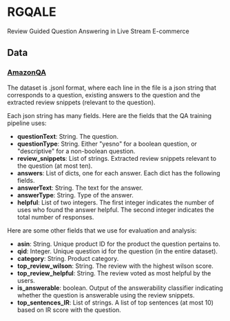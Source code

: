 # RGQALE
Review Guided Question Answering in Live Stream E-commerce 

## Data
### [AmazonQA](https://github.com/amazonqa/amazonqa)

The dataset is .jsonl format, where each line in the file is a json string that corresponds to a question, existing answers to the question and the extracted review snippets (relevant to the question).

Each json string has many fields. Here are the fields that the QA training pipeline uses:

- **questionText**: String. The question.
- **questionType**: String. Either "yesno" for a boolean question, or "descriptive" for a non-boolean question.
- **review_snippets**: List of strings. Extracted review snippets relevant to the question (at most ten).
- **answers**: List of dicts, one for each answer. Each dict has the following fields.
- **answerText**: String. The text for the answer.
- **answerType**: String. Type of the answer.
- **helpful**: List of two integers. The first integer indicates the number of uses who found the answer helpful. The second integer indicates the total number of responses.

Here are some other fields that we use for evaluation and analysis:

- **asin**: String. Unique product ID for the product the question pertains to.
- **qid**: Integer. Unique question id for the question (in the entire dataset).
- **category**: String. Product category.
- **top_review_wilson**: String. The review with the highest wilson score.
- **top_review_helpful**: String. The review voted as most helpful by the users.
- **is_answerable**: boolean. Output of the answerability classifier indicating whether the question is answerable using the review snippets.
- **top_sentences_IR**: List of strings. A list of top sentences (at most 10) based on IR score with the question.


